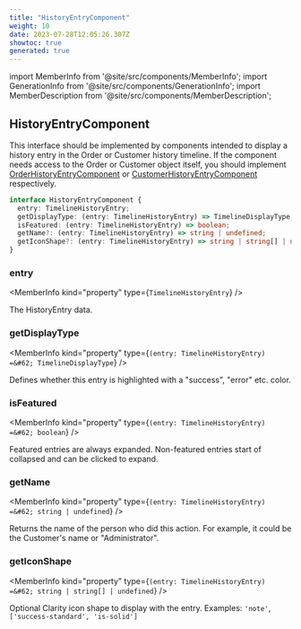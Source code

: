 ```yaml
---
title: "HistoryEntryComponent"
weight: 10
date: 2023-07-28T12:05:26.307Z
showtoc: true
generated: true
---
```

<!-- This file was generated from the Vendure source. Do not modify. Instead, re-run the "docs:build" script -->
import MemberInfo from '@site/src/components/MemberInfo';
import GenerationInfo from '@site/src/components/GenerationInfo';
import MemberDescription from '@site/src/components/MemberDescription';


## HistoryEntryComponent

<GenerationInfo sourceFile="packages/admin-ui/src/lib/core/src/providers/custom-history-entry-component/history-entry-component-types.ts" sourceLine="16" packageName="@vendure/admin-ui" since="1.9.0" />

This interface should be implemented by components intended to display a history entry in the
Order or Customer history timeline. If the component needs access to the Order or Customer object itself,
you should implement <a href='/reference/admin-ui-api/custom-history-entry-components/order-history-entry-component#orderhistoryentrycomponent'>OrderHistoryEntryComponent</a> or <a href='/reference/admin-ui-api/custom-history-entry-components/customer-history-entry-component#customerhistoryentrycomponent'>CustomerHistoryEntryComponent</a> respectively.

```ts title="Signature"
interface HistoryEntryComponent {
  entry: TimelineHistoryEntry;
  getDisplayType: (entry: TimelineHistoryEntry) => TimelineDisplayType;
  isFeatured: (entry: TimelineHistoryEntry) => boolean;
  getName?: (entry: TimelineHistoryEntry) => string | undefined;
  getIconShape?: (entry: TimelineHistoryEntry) => string | string[] | undefined;
}
```

<div className="members-wrapper">

### entry

<MemberInfo kind="property" type={`TimelineHistoryEntry`}   />

The HistoryEntry data.
### getDisplayType

<MemberInfo kind="property" type={`(entry: TimelineHistoryEntry) =&#62; TimelineDisplayType`}   />

Defines whether this entry is highlighted with a "success", "error" etc. color.
### isFeatured

<MemberInfo kind="property" type={`(entry: TimelineHistoryEntry) =&#62; boolean`}   />

Featured entries are always expanded. Non-featured entries start of collapsed and can be clicked
to expand.
### getName

<MemberInfo kind="property" type={`(entry: TimelineHistoryEntry) =&#62; string | undefined`}   />

Returns the name of the person who did this action. For example, it could be the Customer's name
or "Administrator".
### getIconShape

<MemberInfo kind="property" type={`(entry: TimelineHistoryEntry) =&#62; string | string[] | undefined`}   />

Optional Clarity icon shape to display with the entry. Examples: `'note'`, `['success-standard', 'is-solid']`


</div>
